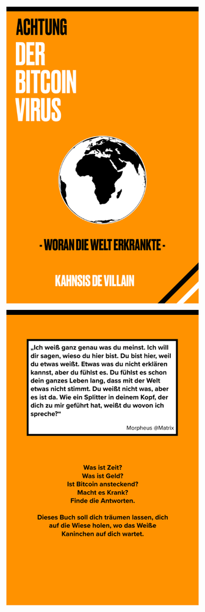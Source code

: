 
<center>

![Buch Vorderseite](assets/cover-front.png)

</center>

<center>

![Buch Rückseite](assets/cover-back.png)

</center>

